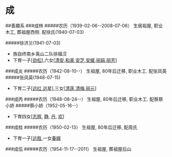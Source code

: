 # 成

##善趣系
###成林<a name="成林"></a>
#####农历（1939-02-06--2008-07-06） 生居祖屋, 职业木工, 葬祖屋西侧. 配徐氏(1940-07-03)

#####徐济兰(1941-07-03)
+ 族自终南乡禹山二队徐福汉
+ 下育一子[[劲松](chapter3.md#劲松)],六女[[清安](chapter3x.md#清安),[和美](chapter3x.md#和美),[安芝](chapter3x.md#安芝),[安媛](chapter3x.md#安媛),[丽娟](chapter3x.md#丽娟),[丽芳](chapter3x.md#丽芳)]



###成炎<a name="成炎"></a>
#####农历（1942-08-10--） 生祖屋, 80年后迁移,  职业木工. 配张凤英
#####张凤英(1948-07-15)
+ 下育二子[[远红](chapter3.md#远红),[远星](chapter3.md#远星)],三女[[清莲](chapter3x.md#清莲),[清梅](chapter3x.md#清梅),[丽元](chapter3x.md#丽元)]

###成丙<a name="成丙"></a>
#####农历（1948-08-24--） 生祖屋, 80年后迁移,  职业木工. 配蔡蔡小娇
#####蔡小娇（1952-05-16--）

+ 下育四女[[志辉](chapter3x.md#志辉), [静](chapter3x.md#静), [丹](chapter3x.md#丹), [欢](chapter3x.md#欢)]

###成桂<a name="成桂"></a>
#####农历（1950-02-13） 生祖屋, 80年后迁移,  配周氏

+ 下育一子[[远胜](chapter3.md#远胜),一女[春娥](chapter3x.md#春娥)

###成伍<a name="成伍"></a>
#####农历（1954-11-17--2011） 生祖屋, 葬祖屋后山

